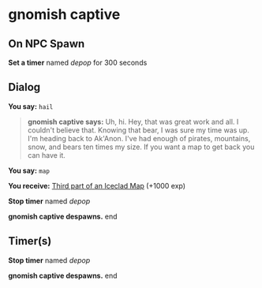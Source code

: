 # gnomish captive
## On NPC Spawn

**Set a timer** named *depop* for 300 seconds
## Dialog

**You say:** `hail`



>**gnomish captive says:** Uh, hi. Hey, that was great work and all. I couldn't believe that. Knowing that bear, I was sure my time was up. I'm heading back to Ak'Anon. I've had enough of pirates, mountains, snow, and bears ten times my size. If you want a map to get back you can have it.

**You say:** `map`



 **You receive:**  [Third part of an Iceclad Map](/item/30045) (+1000 exp)


**Stop timer** named *depop*


**gnomish captive despawns.**
end

## Timer(s)

**Stop timer** named *depop*

**gnomish captive despawns.**
end